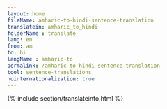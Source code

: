 ```yaml
---
layout: home
fileName: amharic-to-hindi-sentence-translation
translatein: amharic_to_hindi
folderName : translate
lang: en
from: am
to: hi
langName : amharic-to
permalink: /amharic-to-hindi-sentence-translation
tool: sentence-translations
nointernationalization: true
---
```

{% include section/translateinto.html %}
